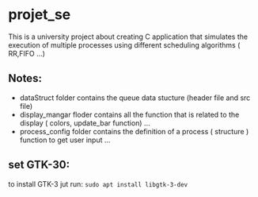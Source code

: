 # projet_se
This is a university project about creating C application that simulates the execution of multiple processes using different scheduling algorithms ( RR,FIFO ...)
## Notes: 
* dataStruct folder contains the queue data stucture (header file and src file) 
* display_mangar floder contains all the function that is related to the display ( colors, update_bar function) ... 
* process_config folder contains the definition of a process ( structure ) function to get user input ... 

##  set GTK-30:
to install GTK-3 jut run: 
`sudo apt install libgtk-3-dev`
